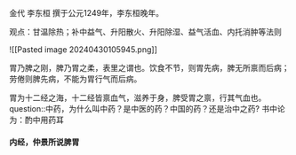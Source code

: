 金代 李东桓
撰于公元1249年，李东桓晚年。

观点：甘温除热；补中益气、升阳散火、升阳除湿、益气活血、内托消肿等法则


![[Pasted image 20240430105945.png]]




胃乃脾之刚，脾乃胃之柔，表里之谓也。饮食不节，则胃先病，脾无所禀而后病；劳倦则脾先病，不能为胃行气而后病。

胃为十二经之海，十二经皆禀血气，滋养于身，脾受胃之禀，行其气血也。
question::中药，为什么叫中药？是中医的药？中国的药？还是治中之药? 书中论为：酌中用药耳





#### 内经，仲景所说脾胃































